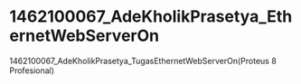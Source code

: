 # 1462100067_AdeKholikPrasetya_EthernetWebServerOn
1462100067_AdeKholikPrasetya_TugasEthernetWebServerOn(Proteus 8 Profesional)
